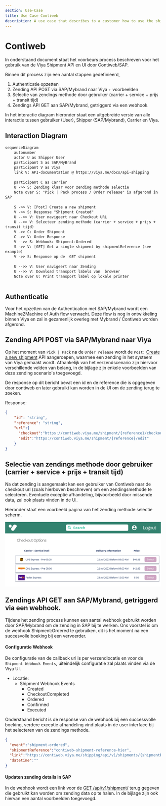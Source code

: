 ```yaml
---
section: Use-Case
title: Use Case Contiweb
description: A use case that describes to a customer how to use the shipment API, where price & service are selected manually. 
---
```

# Contiweb

In onderstaand document staat het voorkeurs process beschreven voor het gebruik van de Viya Shipment API en UI door Contiweb/SAP.

Binnen dit process zijn een aantal stappen gedefinieerd, 

1. Authenticatie opzetten
2. Zending API POST via SAP/Mybrand naar Viya + voorbeelden
3. Selectie van zendings methode door gebruiker (carrier + service + prijs + transit tijd)
4. Zendings API GET aan SAP/Mybrand, getriggerd via een webhook.

In het interactie diagram hieronder staat een uitgebreide versie van alle interactie tussen gebruiker (User), Shipper (SAP/Mybrand), Carrier en Viya. 

## Interaction Diagram

``` mermaid
sequenceDiagram
    autonumber
    actor U as Shipper User
    participant S as SAP/MyBrand
    participant V as Viya
    link V: API-documentation @ https://viya.me/docs/api-shipping

    participant C as Carrier
    U ->> S: Zending klaar voor zending methode selectie
    Note over S: "Pick | Pack process / Order release" is afgerond in SAP

    S ->> V: [Post] Create a new shipment 
    V ->> S: Response "Shipment Created"
    U -->> V: User navigeert naar Checkout URL 
    U -->> V: Selecteer zending methode (carrier + service + prijs + transit tijd)
    V ->> C: Order Shipment 
    C ->> V: Order Response
    V -->> S: Webhook: Shipment:Ordered
    S ->> V: [GET] Get a single shipment by shipmentReference (see example)
    V ->> S: Response op de  GET shipment

    U -->> V: User navigeert naar Zending
    U -->> V: Download transport labels van  browser
    Note over U: Print transport label op lokale printer
    
```

## Authenticatie

Voor het opzetten van de Authentication met SAP/Mybrand wordt een Machine2Machine of Auth flow verwacht. Deze flow is nog in ontwikkeling binnen Viya en zal in gezamenlijk overleg met Mybrand / Contiweb worden afgerond.



## Zending API POST via SAP/Mybrand naar Viya

Op het moment van `Pick | Pack` na de `Order release` wordt de  `Post:` [Create a new shipment](https://viya.me/api-shipping/#tag/Shipment/paths/~1api~1v1~1shipments/post) API aangeroepen, waarmee een zending in het systeem van Viya gemaakt wordt. Afhankelijk van het verzendscenario zijn hiervoor verschillende velden van belang, in de bijlage zijn enkele voorbeelden van deze zending scenario's toegevoegd.

De response op dit bericht bevat een id en de reference die is opgegeven door contiweb en later gebruikt kan worden in de UI om de zending terug te zoeken.

Response:
``` json
{
    "id": "string",
    "reference": "string",
    "url":{
      "checkout":"https://contiweb.viya.me/shipment/{reference}/checkout",
      "edit":"https://contiweb.viya.me/shipment/{reference}/edit"
    }
}
```

## Selectie van zendings methode door gebruiker (carrier + service + prijs + transit tijd)

Na dat zending is aangemaakt kan een gebruiker van Contiweb naar de checkout url (zoals hierboven beschreven) om een zendingsmethode te selecteren. Eventuele exceptie afhandeling, bijvoorbeeld door missende data, zal ook plaats vinden in de UI.

Hieronder staat een voorbeeld pagina van het zending methode selectie scherm.

![Alt text](../../../assets//image-1.png)

## Zendings API GET aan SAP/Mybrand, getriggerd via een webhook.

Tijdens het zending process kunnen een aantal webhook gebruikt worden door SAP/Mybrand om de zending in SAP bij te werken. Ons voorstel is om de webhook Shipment:Ordered te gebruiken, dit is het moment na een succesvolle boeking bij een vervoerder.

#### Configuratie Webhook

De configuratie van de callback url is per verzendlocatie en voor de `Shipment Webhook Events`, uiteindelijk configuratie zal plaats vinden via de Viya UI.

- Locatie:
  - Shipment Webhook Events
    - Created
    - CheckoutCompleted
    - Ordered
    - Confirmed
    - Executed

Onderstaand bericht is de response van de webhook bij een successvolle boeking, verdere exceptie afhandeling vind plaats in de user interface bij het selecteren van de zendings methode.

``` json
{
  "event":"shipment-ordered",
  "shipmentReference":"contiweb-shipment-reference-hier",
  "link":"https://contiweb.viya.me/shipping/api/v1/shipments/{shipmentReference}",
  "datetime":""
}
```

#### Updaten zending details in SAP

In de webhook wordt een link voor de [GET /api/v1/shipment/](https://viya.me/api-shipping/#tag/Shipment/paths/~1api~1v1~1shipments~1%7BshipmentId%7D/get) terug gegeven die gebruikt kan worden om zending data op te halen. In de bijlage zijn ook hiervan een aantal voorbeelden toegevoegd.